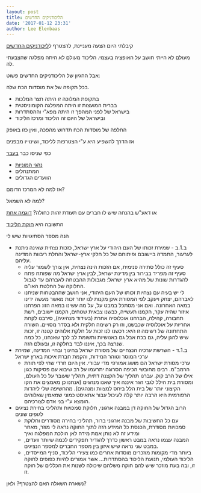 ```yaml
---
layout: post
title: הליכודניקים החדשים
date: '2017-01-12 23:31'
author: Lee Elenbaas
---
```


קיבלתי היום הצעה מעניינת, להצטרף
ל[ליכודניקים החדשים](http://newlicud.org)

מעולם לא הייתי חושב על האופציה בעצמי. הליכוד מעולם לא היתה מפלגה שהצבעתי לה.

אבל ההגיון של הליכודניקים החדשים פשוט:

בכל תקופה של את מוסדות הכח שלה.
- בתקופת המלוכה זו היתה חצר המלכות
- בברית המועצות זו היתה המפלגה הקומוניסטית
- בישראל של לפני המהפך זו היתה מפא"י וההסתדרות
- ובישראל של היום זה הליכוד ומרכז הליכוד

החלפה של מוסדות הכח תדרוש מהפכה, ואין כזו באופק

אז הדרך להשפיע היא ע"י הצטרפות לליכוד, ושינוייו מבפנים

כפי שניסו כבר [בעבר](http://mida.org.il/2014/12/30/%d7%94%d7%9c%d7%99%d7%9b%d7%95%d7%93-%d7%9e%d7%91%d7%a4%d7%a0%d7%99%d7%9d-%d7%a2%d7%95%d7%9c%d7%9e%d7%9d-%d7%a9%d7%9c-%d7%9e%d7%aa%d7%a0%d7%97%d7%9c%d7%99%d7%9d-%d7%95%d7%a2%d7%a1%d7%a7%d7%a0%d7%99/)
- [נהגי המוניות](http://www.news-israel.net/2016/09/20/%d7%9b%d7%9a-%d7%a6%d7%99%d7%a4%d7%a8-%d7%99%d7%a9%d7%a8%d7%90%d7%9c-%d7%9b%d7%a5-%d7%90%d7%aa-%d7%a0%d7%94%d7%92%d7%99-%d7%94%d7%9e%d7%95%d7%a0%d7%99%d7%95%d7%aa-%d7%a2%d7%9c-%d7%97%d7%a9%d7%91/)
- המתנחלים
- הוועדים הגדולים

אז למה לא המרכז הדומם?

למה לא השמאל?

או דאע"ש בהנחה שיש לו חברים עם תעודת זהות כחולה?
[דוגמה אחת](http://www.maariv.co.il/breaking-news/Article-565256)

התשובה היא [חוקת הליכוד](https://www.likud.org.il/images/huka/huka0716.pdf)

הנה מספר הסתיגויות שיש לי
- ב.1.ב - שמירת זכותו של העם היהודי על ארץ ישראל, כזכות נצחית שאינה ניתנת לערעור, התמדה ביישובם ופיתוחם של כל חלקי ארץ-ישראל והחלת ריבוות המדינה עליהם.
  - סעיף זה כולל סתירה פנימית, אם הזכות הינה נצחית, אין צורך לשמור עליה
  - סעיף זה מפריד בבירור בין מדינת ישראל, לבין ארץ ישראל מה שפותח פתח להגדרות שונות של מהיא ארץ ישראל: מגבולות ההבטחה לאברהם עד לגבול החלוקה של החלטת האו"ם.
  - לי יש בעיה עם נצחיות זכותו של העם היהודי, אני חושב שההבטחות שניתנו לאברהם, יצחק ויעקב לפי המסורת אינן מקנות לנו יותר זכות מאשר מעשה ידינו במאה האחרונה. ואם אני מסתכל במבט על, על מה עשינו במאה הזו: הפרחנו איזור שהיה עקר, הקמנו תעשייה, כבשנו צבאית שטחים, הקמנו יישובים, רשת תחבורה, קהילה, הברחנו אוכלוסיה אחרת (בעידוד מנהיגיה), סירבנו לקחת אחריות על אוכלוסיה שכבשנו, וזו רק רשימה חלקית ולא בסדר מסויים. השורה התחתונה של רשימה זו היא: רכשנו לנו זכות על חלקת אלוהים קטנה זו, זכות שיש להגן עליה, גם בכח אבל גם באנושיות ותשומת לב לכך שאנחנו, כל כמה שנרצה בכך, איננו לבד בחלקה זו, ובעולם הזה.
- ב.1.ד - השרשת ערכיה הנצחיים של מסורת ישראל בחינוך ובחיי המדינה, שמירת ערכי המוסר וטוהר המידות, והקמת חברת איכות בארץ ישראל
  - ערכי מסורת ישראל הם מושג אמורפי מדי עבורי. אין היום חרדי שחי לפי תורת הרמב"מ. רבים מחובשי הכיפה הסרוגה יתרעמו על רב שיבוא עם פסיקות כגון אילו של הרב קוק. עברנו תהליך של הקצנה דתית, תהליך שעובר על כל העולם, ומסורת בית הילל לגבי הגר איננה איך שאנו מנהגים (אנחנו כן מאמצים את הקו הקיצוני יותר של בית הלל ביחס למצוות ומנהגים). מהחשיפה שלי ליהדות הרפורמית היא הרבה יותר קלה לעיכול עבור אתאיסט כמוני שמאמין שאלוהים הומצא ע"י בני אדם לצורכיהם.
- הרוב הגדול של החוקה דן במבנה ארגוני, חלוקת סמכויות ותהליכי בחירת נציגים לגופים שונים
  - עם כל החשיבות של מבנה ארגוני ברור, תהליכי בחירה מסודרים וחלוקת סמכויות מסודרת, הכנסת כל המידע הזה לתוך החוקה נראה לי מוזר, מאחר ומידע זה לא נותן אמת מידה לאן הולכת המפלגה ואיך
  - המבנה עצמו נראה במבט ראשון כדרך להגדיר תפקידים לכמה שיותר וועדים, במבט שני נראה שיש איזון בין מספר החברים למספר הנציגים.
  - ביותר מדי מקומות מוזכרים מוסדות אחרים כמו צעירי הליכוד, סניף המייסדים, הליכוד העולמי, תנועת הליכוד בהסתדרות... אשר אמורים להיות כפופים לחוקה זו, ובה בעת מוזכר שיש להם חוקה משלהם שיכולה לשנות את הכללים של חוקה זו.

נשארה השאלה האם להצטרף? ולאן?
